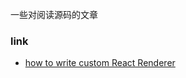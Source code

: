 <!--
abbrlink: zxuamh6y
-->

一些对阅读源码的文章

### link

* [how to write custom React Renderer](https://medium.com/@agent_hunt/hello-world-custom-react-renderer-9a95b7cd04bc)